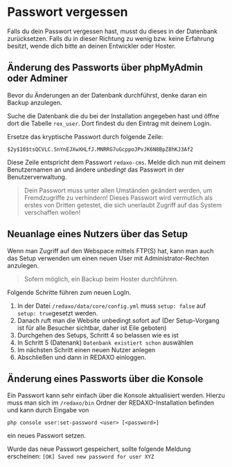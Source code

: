 # Passwort vergessen

Falls du dein Passwort vergessen hast, musst du dieses in der Datenbank zurücksetzen. Falls du in dieser Richtung zu wenig bzw. keine Erfahrung besitzt, wende dich bitte an deinen Entwickler oder Hoster.

## Änderung des Passworts über phpMyAdmin oder Adminer

Bevor du Änderungen an der Datenbank durchführst, denke daran ein Backup anzulegen.

Suche die Datenbank die du bei der Installation angegeben hast und öffne dort die Tabelle `rex_user`. Dort findest du den Eintrag mit deinem Login.

Ersetze das kryptische Passwort durch folgende Zeile:

```sha
$2y$10$tsQCVLC.SnYnEJXwXHLfJ.MNRRG7uGcppoJPvJK6N8BpZ8hKJ3Af2
```

Diese Zeile entspricht dem Passwort `redaxo-cms`. Melde dich nun mit deinem Benutzernamen an und ändere *unbedingt* das Passwort in der Benutzerverwaltung.

> Dein Passwort muss unter allen Umständen geändert werden, um Fremdzugriffe zu verhindern! Dieses Passwort wird vermutlich als erstes von Dritten getestet, die sich unerlaubt Zugriff auf das System verschaffen wollen!

## Neuanlage eines Nutzers über das Setup

Wenn man Zugriff auf den Webspace mittels FTP(S) hat, kann man auch das Setup verwenden um einen neuen User mit Administrator-Rechten anzulegen. 

> Sofern möglich, ein Backup beim Hoster durchführen.

Folgende Schritte führen zum neuen LogIn.

1. In der Datei `/redaxo/data/core/config.yml` muss `setup: false` auf `setup: true`gesetzt werden. 
2. Danach ruft man die Website unbedingt sofort auf (Der Setup-Vorgang ist für alle Besucher sichtbar, daher ist Eile geboten) 
3. Durchgehen des Setups, Schritt 4 so belassen wie es ist
4. In Schritt 5 (Datenank) `Datenbank existiert schon` auswählen
5. Im nächsten Schritt einen neuen Nutzer anlegen 
6. Abschließen und dann in REDAXO einloggen. 


## Änderung eines Passworts über die Konsole

Ein Passwort kann sehr einfach über die Konsole aktualisiert werden. Hierzu muss man sich im `/redaxo/bin` Ordner der REDAXO-Installation befinden und kann durch Eingabe von 
```console
php console user:set-password <user> [<password>]
```
ein neues Passwort setzen.

Wurde das neue Passwort gespeichert, sollte folgende Meldung erscheinen: `[OK] Saved new password for user XYZ`
